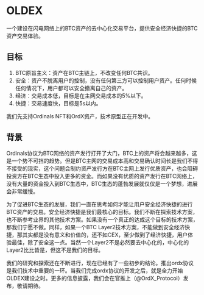 OLDEX
======

一个建设在闪电网络上的BTC资产的去中心化交易平台，提供安全经济快捷的BTC资产交易体验。


目标
----
1. BTC原旨主义：资产在BTC主链上，不改变任何BTC共识。
2. 安全：资产不脱离用户的控制，没有任何第三方可以控制用户资产。任何时候任何情况下，用户都可以安全撤离自己的资产。
3. 经济：交易成本低，目标是在主网交易成本的5%以下。
4. 快捷：交易速度快，目标是5s以内。


我们先支持Ordinals NFT和OrdX资产，技术原型正在开发中。


背景
----
Ordinals协议为BTC网络的资产发行打开了大门，BTC上的资产将会越来越多，这是一个势不可挡的趋势。但是BTC主网的交易成本高和交易确认时间长是我们不得不接受的现实，这个问题会制约资产发行方在BTC主网上发行优质资产，也会阻碍投资方在BTC生态中投入更多的资金。而如果没有优质的资产发行在BTC网络上，没有大量的资金投入到BTC生态中，BTC生态的蓬勃发展就仅仅是一个梦想，进展会非常缓慢。

为了促进BTC生态的发展，我们一直在思考如何才能让用户安全经济快捷的进行BTC资产的交易。安全经济快捷是我们最核心的目标。我们不断在探索技术方案，也不断参考业界的其他技术方案。如果没有一个真正的达成这个目标的技术方案，那我们宁愿不做。同样，如果一个BTC Layer2技术方案，不能做到安全经济快捷，那其实都是没有意义和价值的，还不如CEX，至少做到了经济快捷，用户体验最佳，除了安全这一点。当然一个Layer2不是必然要去中心化的，中心化的Layer2比比皆是，但这不是我们的目标。

我们的研究和探索还在不断进行，现在已经有了一些初步的结论。推出ordx协议是我们技术中重要的一环。当我们完成ordx协议的开发之后，就是全力开始OLDEX建设之时。更多的信息披露，我们会在官推上（@OrdX_Protocol）发布，敬请期待。
